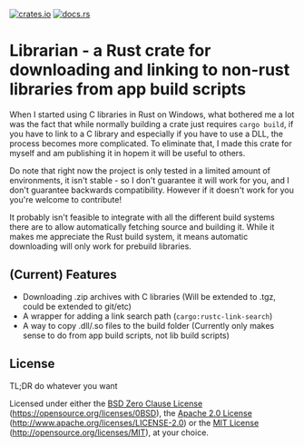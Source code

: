 [![crates.io](https://img.shields.io/crates/v/librarian.svg)](https://crates.io/crates/librarian)
[![docs.rs](https://docs.rs/librarian/badge.svg)](https://docs.rs/librarian/)

# Librarian - a Rust crate for downloading and linking to non-rust libraries from app build scripts

When I started using C libraries in Rust on Windows, what bothered me a lot was the fact that while normally building a crate just requires `cargo build`, if you have to link to a C library and especially if you have to use a DLL, the process becomes more complicated. To eliminate that, I made this crate for myself and am publishing it in hopem it will be useful to others.

Do note that right now the project is only tested in a limited amount of environments, it isn't stable - so I don't guarantee it will work for you, and I don't guarantee backwards compatibility. However if it doesn't work for you you're welcome to contribute!

It probably isn't feasible to integrate with all the different build systems there are to allow automatically fetching source and building it. While it makes me appreciate the Rust build system, it means automatic downloading will only work for prebuild libraries.

## (Current) Features

- Downloading .zip archives with C libraries (Will be extended to .tgz, could be extended to git/etc)
- A wrapper for adding a link search path (`cargo:rustc-link-search`)
- A way to copy .dll/.so files to the build folder (Currently only makes sense to do from app build scripts, not lib build scripts)

## License

TL;DR do whatever you want

Licensed under either the [BSD Zero Clause License](LICENSE-0BSD) (https://opensource.org/licenses/0BSD), the [Apache 2.0 License](LICENSE-APACHE) (http://www.apache.org/licenses/LICENSE-2.0) or the [MIT License](LICENSE-MIT) (http://opensource.org/licenses/MIT), at your choice.